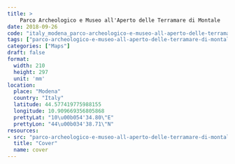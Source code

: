 ```yaml
---
title: > 
    Parco Archeologico e Museo all'Aperto delle Terramare di Montale
date: 2018-09-26
code: "italy_modena_parco-archeologico-e-museo-all-aperto-delle-terramare-di-montale_181082"
tags: ["parco-archeologico-e-museo-all-aperto-delle-terramare-di-montale", "map", "architecture", "buildings", "Modena", "Italy"]
categories: ["Maps"]
draft: false
format:
  width: 210
  height: 297
  unit: 'mm'
location:
  place: "Modena"
  country: "Italy"
  latitude: 44.577419775988155
  longitude: 10.909669356805868
  prettyLat: "10\u00b054'34.80\"E"
  prettyLon: "44\u00b034'38.71\"N"
resources:
- src: "parco-archeologico-e-museo-all-aperto-delle-terramare-di-montale_181082.png"
  title: "Cover"
  name: cover
---
```

